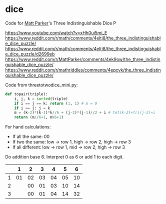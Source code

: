 # dice
Code for [Matt Parker](http://standupmaths.com)'s Three Indistinguishable Dice P

https://www.youtube.com/watch?v=xHh0ui5mi_E
https://www.reddit.com/r/math/comments/4eltj8/the_three_indistinguishable_dice_puzzle/
https://www.reddit.com/r/math/comments/4eltj8/the_three_indistinguishable_dice_puzzle/d2699eb
https://www.reddit.com/r/MattParker/comments/4ek9ow/the_three_indistinguishable_dice_puzzle/
https://www.reddit.com/r/mathriddles/comments/4epcvk/the_three_indistinguishable_dice_puzzle/

Code from threetotwodice_mini.py:
```python
def topair(triple):
    i, j, k = sorted(triple)
    if i == j == k: return (1, 1) # m = 0
    if i == j: j = k
    m = (k-2)*(k-1)*k//6 + (j-2)*(j-1)//2 + i # tet(k-2)+tri(j-2)+i
    return (m//6+1, m%6+1)
```

For hand calculations:

- If all the same: 00
- If two the same: low -> row 1, high -> row 2, high -> row 3
- If all different: low -> row 1, mid -> row 2, high -> row 3

Do addition base 6. Interpret 0 as 6 or add 1 to each digit.

|   |  1 |  2 |  3 |  4 |  5 |  6 |
|---|----|----|----|----|----|----|
| 1 | 01 | 02 | 03 | 04 | 05 | 10 |
| 2 |    | 00 | 01 | 03 | 10 | 14 |
| 3 |    | 00 | 01 | 04 | 14 | 32 |
